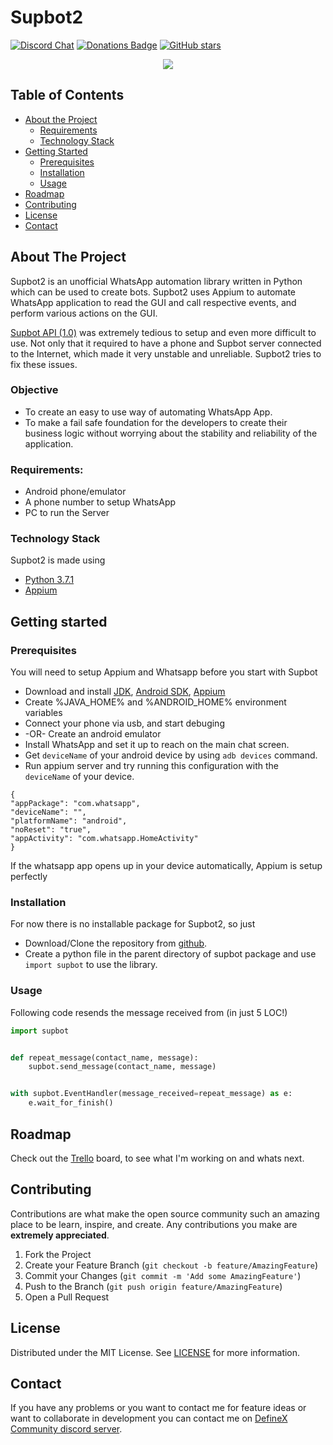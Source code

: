# Supbot2
[![Discord Chat](https://img.shields.io/discord/430649963597266945.svg)](https://discordapp.com/invite/V6e2fpc) 
[![Donations Badge](https://yourdonation.rocks/images/badge.svg)]({https://www.paypal.me/AdamSaudagar})
[![GitHub stars](https://img.shields.io/github/stars/adsau59/supbot2.svg?style=social&label=Star&maxAge=2592000)](https://github.com/adsau59/supbot2/stargazers/)

<div align="center">
  <img src="https://cdn.steemitimages.com/DQmVfVL98g7QbEyb4t4bt5A9DuMZLBYpiekwceBswjSUqTJ/small%20banner.jpg"/>
</div>

## Table of Contents
* [About the Project](#about-the-project)
  * [Requirements](#requirements)
  * [Technology Stack](#technology-stack)
* [Getting Started](#getting-started)
  * [Prerequisites](#prerequisites)
  * [Installation](#installation)
  * [Usage](#usage)
* [Roadmap](#roadmap)
* [Contributing](#contributing)
* [License](#license)
* [Contact](#contact)

## About The Project

Supbot2 is an unofficial WhatsApp automation library written in Python which can be used to create bots. Supbot2 uses Appium to automate WhatsApp application to read the GUI and call respective events, and perform various actions on the GUI.

[Supbot API (1.0)](https://github.com/adsau59/supbot) was extremely tedious to setup and even more difficult to use. Not only that it required to have a phone and Supbot server connected to the Internet, which made it very unstable and unreliable. Supbot2 tries to fix these issues.

### Objective
- To create an easy to use way of automating WhatsApp App.
- To make a fail safe foundation for the developers to create their business logic without worrying about the stability and reliability of the application.

### Requirements:
- Android phone/emulator
- A phone number to setup WhatsApp
- PC to run the Server

### Technology Stack
Supbot2 is made using
- [Python 3.7.1](https://www.python.org/downloads/release/python-371/)
- [Appium](http://appium.io/downloads.html)

## Getting started

### Prerequisites
You will need to setup Appium and Whatsapp before you start with Supbot
- Download and install [JDK](https://www.oracle.com/technetwork/java/javase/downloads/index.html), [Android SDK](https://developer.android.com/studio/releases/sdk-tools), [Appium](http://appium.io/downloads.html)
- Create %JAVA_HOME% and %ANDROID_HOME% environment variables
- Connect your phone via usb, and start debuging 
- -OR- Create an android emulator
- Install WhatsApp and set it up to reach on the main chat screen.
- Get `deviceName` of your android device by using `adb devices` command.
- Run appium server and try running this configuration with the `deviceName` of your device.
```
{
"appPackage": "com.whatsapp",
"deviceName": "",
"platformName": "android",
"noReset": "true",
"appActivity": "com.whatsapp.HomeActivity"
}
```
If the whatsapp app opens up in your device automatically, Appium is setup perfectly

### Installation
For now there is no installable package for Supbot2, so just
- Download/Clone the repository from [github](https://github.com/adsau59/supbot2).
- Create a python file in the parent directory of supbot package and use `import supbot` to use the library.

### Usage
Following code resends the message received from (in just 5 LOC!)
```python
import supbot


def repeat_message(contact_name, message):
    supbot.send_message(contact_name, message)


with supbot.EventHandler(message_received=repeat_message) as e:
    e.wait_for_finish()
```

## Roadmap
Check out the [Trello](https://trello.com/b/aNlbWMEM/supbot2) board, to see what I'm working on and whats next.

## Contributing

Contributions are what make the open source community such an amazing place to be learn, inspire, and create. Any contributions you make are **extremely appreciated**.

1. Fork the Project
2. Create your Feature Branch (`git checkout -b feature/AmazingFeature`)
3. Commit your Changes (`git commit -m 'Add some AmazingFeature'`)
4. Push to the Branch (`git push origin feature/AmazingFeature`)
5. Open a Pull Request

## License
Distributed under the MIT License. See [LICENSE](https://github.com/adsau59/Supbot2/blob/master/LICENSE) for more information.

## Contact
If you have any problems or you want to contact me for feature ideas or want to collaborate in development you can contact me on [DefineX Community discord server](https://discord.gg/V6e2fpc).
